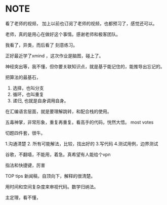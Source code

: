 # NOTE 
看了老师的视频，
加上以前也订阅了老师的视频，也都预习了，感觉还可以。

老师，真的是用心在做好这个事情。感谢老师和极客团队。

我看了，异类，而后看了 刻意练习。

正好最近学了xmind ，这次作业是脑图，碰上了。

神经突出等，我不懂，但你要关联知识点，就是基于能记住的，能推导出忘记的。


把算法的最基石，
1. 选择，也叫分支
2. 循环，也叫重复
3. 递归, 也就是自身调用自身。

在汇编语言层面，就是要理解跳转，和配合栈的使用。

五毒神掌，非常形象，重复再重复。看高手的代码，恍然大悟。 most votes

切题四件套，很牛。

1.沟通清楚
2. 所有可能解法，比较，找出好的
3.写代码
4.测试用例，边界测试

谷歌，不翻墙，不能用，着急。真希望有人能给个vpn

指法和快捷键，厉害

TOP tips 
新闻稿，自顶向下，解释的很清楚。

用时间和空间复杂度来审视代码。数学归纳法。

主定理，看不懂，


